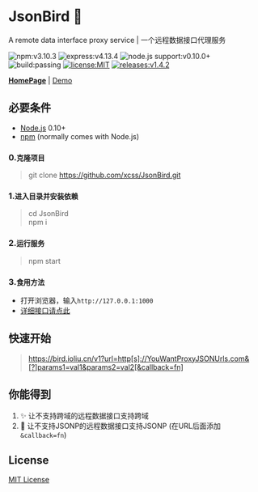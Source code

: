# JsonBird :hatching_chick:
A remote data interface proxy service | 一个远程数据接口代理服务


![npm:v3.10.3](https://img.shields.io/badge/npm-v3.10.3-blue.svg)
![express:v4.13.4](https://img.shields.io/badge/express-v4.13.4-blue.svg)
![node.js support:v0.10.0+](https://img.shields.io/badge/node.js%20supports-v0.10.0+-green.svg)
![build:passing](https://img.shields.io/badge/build-passing-green.svg)
[![license:MIT](https://img.shields.io/badge/license-MIT-blue.svg)](/License)
[![releases:v1.4.2](https://img.shields.io/badge/releases-v1.4.2-blue.svg)](https://github.com/xCss/JsonBird/releases)

**[HomePage](https://bird.ioliu.cn)** | [Demo](https://jsfiddle.net/LNing/duL5Lby7/)

## 必要条件
- [Node.js](https://nodejs.org) 0.10+
- [npm](https://www.npmjs.com/) (normally comes with Node.js)
 
### 0.`克隆项目`
> git clone https://github.com/xcss/JsonBird.git

### 1.`进入目录并安装依赖`
> cd JsonBird  
  npm i 

### 2.`运行服务`
> npm start

### 3.`食用方法`
 - 打开浏览器，输入`http://127.0.0.1:1000`
 - [详细接口请点此](https://github.com/xCss/JsonBird/wiki)

## 快速开始
> https://bird.ioliu.cn/v1?url=http[s]://YouWantProxyJSONUrls.com&[?]params1=val1&params2=val2[&callback=fn]

## 你能得到
1. :sparkles: 让不支持跨域的远程数据接口支持跨域
2. :muscle: 让不支持JSONP的远程数据接口支持JSONP (在URL后面添加`&callback=fn`)


## License

[MIT License](/License)
